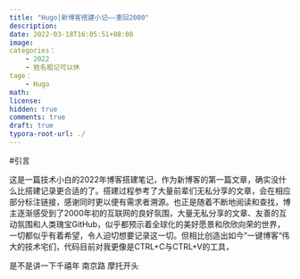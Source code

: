 ```yaml
---
title: "Hugo|新博客搭建小记——重回2000"
description: 
date: 2022-03-18T16:05:51+08:00
image: 
categories：
	- 2022
	- 姓名粗记可以休
tage：
	- Hugo
math: 
license: 
hidden: true
comments: true
draft: true
typora-root-url: ./
---
```


#引言

这是一篇技术小白的2022年博客搭建笔记，作为新博客的第一篇文章，确实没什么比搭建记录更合适的了。搭建过程参考了大量前辈们无私分享的文章，会在相应部分标注链接，感谢同时更以便有需求者溯源。也正是随着不断地阅读和查找，博主逐渐感受到了2000年初的互联网的良好氛围，大量无私分享的文章、友善的互动氛围和人类瑰宝GitHub，似乎都预示着全球化的美好愿景和欣欣向荣的世界，一切都似乎有着希望，令人迫切想要记录这一切。但相比创造出如今”一键博客“伟大的技术宅们，代码目前对我更像是CTRL+C与CTRL+V的工具，

是不是讲一下千禧年 南京路 摩托开头

